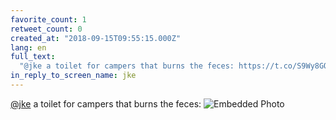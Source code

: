 ```yaml
---
favorite_count: 1
retweet_count: 0
created_at: "2018-09-15T09:55:15.000Z"
lang: en
full_text:
  "@jke a toilet for campers that burns the feces: https://t.co/S9Wy8GQ83b"
in_reply_to_screen_name: jke
---
```


[@jke](https://twitter.com/jke) a toilet for campers that burns the feces:
![Embedded Photo](https://twitter-media-coderbyheart.s3.eu-north-1.amazonaws.com/1040901852194373632-DnIGtQ4XgAIO1P5.jpg)
